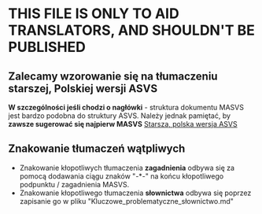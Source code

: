 # THIS FILE IS ONLY TO AID TRANSLATORS, AND SHOULDN'T BE PUBLISHED

## Zalecamy wzorowanie się na tłumaczeniu starszej, Polskiej wersji ASVS 

**W szczególności jeśli chodzi o nagłówki** - struktura dokumentu MASVS jest bardzo podobna do struktury ASVS. Należy jednak pamiętać, by **zawsze sugerować się najpierw MASVS**
[Starsza, polska wersja ASVS](https://owasp.org/www-pdf-archive/OWASP_Application_Security_Verification_Standard_3.0.1_PL.pdf)

## Znakowanie tłumaczeń wątpliwych
- Znakowanie kłopotliwych tłumaczenia **zagadnienia** odbywa się za pomocą dodawania ciągu znaków "-\*-" na końcu kłopotliwego podpunktu / zagadnienia MASVS.
- Znakowanie kłopotliwego tłumaczenia **słownictwa** odbywa się poprzez zapisanie go w pliku "Kluczowe_problematyczne_słownictwo.md"
